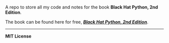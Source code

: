 A repo to store all my code and notes for the book **Black Hat Python, 2nd Edition**.

The book can be found here for free, [***Black Hat Python, 2nd Edition***](https://github.com/Roadbobek/Black-Hat-Python-2nd-Edition/blob/master/Black%20Hat%20Python%2C%202nd%20Edition.pdf).

***

**MIT License**